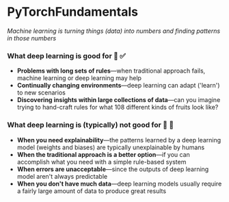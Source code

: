 # PyTorchFundamentals
*Machine learning is turning things (data) into numbers and finding patterns in those numbers*

### What deep learning is good for 🤖 ✅ 
* **Problems with long sets of rules**—when traditional approach fails, machine learning or deep learning may help
*  **Continually changing environments**—deep learning can adapt ('learn') to new scenarios
*  **Discovering insights within large collections of data**—can you imagine trying to hand-craft rules for what 108 different kinds of fruits look like?

### What deep learning is (typically) not good for 🤖 🛑 
* **When you need explainability**—the patterns learned by a deep learning model (weights and biases) are typically unexplainable by humans
* **When the traditional approach is a better option**—if you can accomplish what you need with a simple rule-based system
* **When errors are unacceptable**—since the outputs of deep learning model aren't always predictable
* **When you don't have much data**—deep learning models usually require a fairly large amount of data to produce great results

